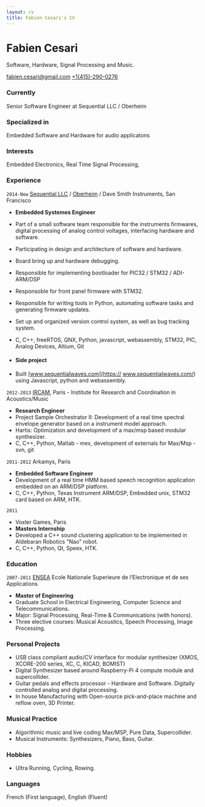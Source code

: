 ```yaml
---
layout: cv
title: Fabien Cesari's CV
---
```


# Fabien Cesari
Software, Hardware, Signal Processing and Music.

<div id="webaddress">
<a href="mailto: fabien.cesari@gmail.com">fabien.cesari@gmail.com</a>
<a href="tel:">+1(415)-290-0276</a>
</div>

### Currently
Senior Software Engineer at Sequential LLC / Oberheim

### Specialized in
Embedded Software and Hardware for audio applicatons

### Interests
Embedded Electronics, Real Time Signal Processing, 

### Experience
`2014-Now`
[Sequential LLC](https://www.sequential.com/) / [Oberheim](https://oberheim.com/) / Dave Smith Instruments, San Francisco
- __Embedded Systemes Engineer__
- Part of a small software team responsible for the instruments firmwares, digital processing of analog control voltages, interfacing hardware and software.
- Participating in design and architecture of software and hardware.
- Board bring up and hardware debugging.
- Responsible for implementing bootloader for PIC32 / STM32 / ADI- ARM/DSP
- Responsoble for front panel firmware with STM32.
- Responsible for writing tools in Python, automating software tasks and generating firmware updates.
- Set up and organized version control system, as well as bug tracking system.
- C, C++, freeRTOS, QNX, Python, javascript, webassembly, STM32, PIC, Analog Devices, Altium, Git

- #### Side project
- Built [www.sequentialwaves.com](https:// www.sequentialwaves.com/)  using Javascript, python and webassembly.

`2012-2013`
[IRCAM](https://www.ircam.fr/), Paris - Institute for Research and Coordination in Acoustics/Music
- __Research Engineer__
- Project Sample Orchestrator II:  Development of a real time spectral envelope generator based on a instrument model approach.
- Hartis:  Optimization and development of a max/msp based modular synthesizer.
- C, C++, Python,  Matlab - mex, development of externals for Max/Msp - svn, git

`2011-2012`
Arkamys, Paris
- __Embedded Software Engineer__
- Development of a real time HMM based speech recognition application embedded on an ARM/DSP platform.
- C, C++, Python, Texas Instrument ARM/DSP, Embedded unix, STM32 card based on ARM, HTK.

`2011`
- Voxler Games, Paris
- __Masters Internship__
- Developed a C++ sound clustering application to be implemented in Aldebaran Robotics "Nao" robot.
- C, C++, Python, Qt, Speex, HTK.

### Education
`2007-2011`
[ENSEA](https://www.ensea.fr/en) Ecole Nationale Superieure de l’Electronique et de ses Applications
- __Master of Engineering__
- Graduate School in Electrical Engineering, Computer Science and Telecommunications.
- Major: Signal Processing, Real-Time & Communications (with honors).
- Three elective courses: Musical Acoustics, Speech Processing, Image Processing.

### Personal Projects
- USB class compliant audio/CV interface for modular synthesizer (XMOS, XCORE-200 series, XC, C, KICAD, BOMIST)
- Digital Synthesizer based around Raspberry-Pi 4 compute module and supercollider.
- Guitar pedals and effects processor - Hardware and Software. Digitally controlled analog and digital processing.
- In house Manufacturing with Open-source pick-and-place machine and reflow oven, 3D Printer.

### Musical Practice
- Algorithmic music and live coding Max/MSP, Pure Data, Supercollider.
- Musical Instruments: Synthesizers, Piano, Bass, Guitar.

### Hobbies
- Ultra Running, Cycling, Rowing.

### Languages
French (First language),
English (Fluent)

<!-- ### Footer
Last updated: May 2013 -->
